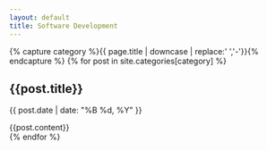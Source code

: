 ```yaml
---
layout: default
title: Software Development
---
```


{% capture category %}{{ page.title | downcase | replace:' ','-'}}{% endcapture %}
{% for post in site.categories[category] %}
<article>
  <h1 class="title">{{post.title}}</h1>
  <p class="date">{{ post.date | date: "%B %d, %Y" }}</p>
  {{post.content}}
</article>
{% endfor %}
